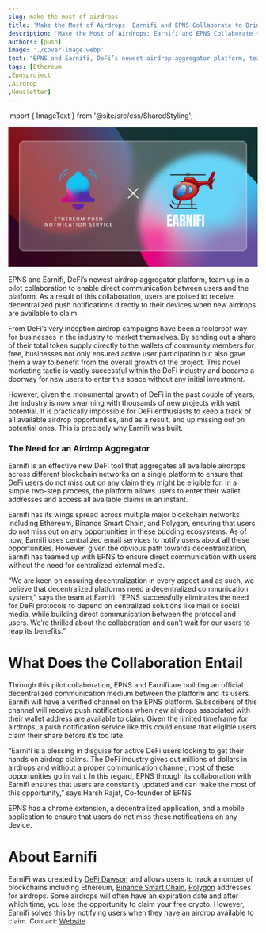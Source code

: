 ```yaml
---
slug: make-the-most-of-airdrops
title: 'Make the Most of Airdrops: Earnifi and EPNS Collaborate to Bring Airdrop Opportunities to Users'
description: 'Make the Most of Airdrops: Earnifi and EPNS Collaborate to Bring Airdrop Opportunities to Users'
authors: [push]
image: './cover-image.webp'
text: "EPNS and Earnifi, DeFi’s newest airdrop aggregator platform, team up in a pilot collaboration to enable direct communication between users and the platform. As a result of this collaboration, users are poised to receive decentralized push notifications directly to their devices when new airdrops are available to claim."
tags: [Ethereum
,Epnsproject
,Airdrop
,Newsletter]
---
```


import { ImageText } from '@site/src/css/SharedStyling';

![Cover image of Make the Most of Airdrops: Earnifi and EPNS Collaborate to Bring Airdrop Opportunities to Users](./cover-image.webp)

<!--truncate-->

EPNS and Earnifi, DeFi’s newest airdrop aggregator platform, team up in a pilot collaboration to enable direct communication between users and the platform. As a result of this collaboration, users are poised to receive decentralized push notifications directly to their devices when new airdrops are available to claim.

From DeFi’s very inception airdrop campaigns have been a foolproof way for businesses in the industry to market themselves. By sending out a share of their total token supply directly to the wallets of community members for free, businesses not only ensured active user participation but also gave them a way to benefit from the overall growth of the project. This novel marketing tactic is vastly successful within the DeFi industry and became a doorway for new users to enter this space without any initial investment.

However, given the monumental growth of DeFi in the past couple of years, the industry is now swarming with thousands of new projects with vast potential. It is practically impossible for DeFi enthusiasts to keep a track of all available airdrop opportunities, and as a result, end up missing out on potential ones. This is precisely why Earnifi was built.

### The Need for an Airdrop Aggregator

Earnifi is an effective new DeFi tool that aggregates all available airdrops across different blockchain networks on a single platform to ensure that DeFi users do not miss out on any claim they might be eligible for. In a simple two-step process, the platform allows users to enter their wallet addresses and access all available claims in an instant.

Earnifi has its wings spread across multiple major blockchain networks including Ethereum, Binance Smart Chain, and Polygon, ensuring that users do not miss out on any opportunities in these budding ecosystems. As of now, Earnifi uses centralized email services to notify users about all these opportunities. However, given the obvious path towards decentralization, Earnifi has teamed up with EPNS to ensure direct communication with users without the need for centralized external media.

“We are keen on ensuring decentralization in every aspect and as such, we believe that decentralized platforms need a decentralized communication system,” says the team at Earnifi. “EPNS successfully eliminates the need for DeFi protocols to depend on centralized solutions like mail or social media, while building direct communication between the protocol and users. We’re thrilled about the collaboration and can’t wait for our users to reap its benefits.”

# What Does the Collaboration Entail

Through this pilot collaboration, EPNS and Earnifi are building an official decentralized communication medium between the platform and its users. Earnifi will have a verified channel on the EPNS platform. Subscribers of this channel will receive push notifications when new airdrops associated with their wallet address are available to claim. Given the limited timeframe for airdrops, a push notification service like this could ensure that eligible users claim their share before it’s too late.

“Earnifi is a blessing in disguise for active DeFi users looking to get their hands on airdrop claims. The DeFi industry gives out millions of dollars in airdrops and without a proper communication channel, most of these opportunities go in vain. In this regard, EPNS through its collaboration with Earnifi ensures that users are constantly updated and can make the most of this opportunity,” says Harsh Rajat, Co-founder of EPNS

EPNS has a chrome extension, a decentralized application, and a mobile application to ensure that users do not miss these notifications on any device.

# **About Earnifi**

EarniFi was created by [DeFi Dawson](https://twitter.com/DawsonBotsford) and allows users to track a number of blockchains including Ethereum, [Binance Smart Chain](https://everybithelps.co.uk/binance-smart-chain-to-metamask//), [Polygon](https://everybithelps.co.uk/connect-polygon-to-metamask/) addresses for airdrops. Some airdrops will often have an expiration date and after which time, you lose the opportunity to claim your free crypto. However, Earnifi solves this by notifying users when they have an airdrop available to claim. Contact: [Website](https://earni.fi/)
